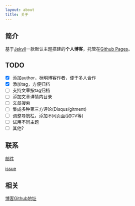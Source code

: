 ```yaml
---
layout: about
title: 关于
---
```

## 简介

基于[Jekyll](https://jekyllrb.com/)一款默认主题搭建的**个人博客**，托管在[Github Pages](https://pages.github.com/)。

## TODO

- [X] 添加author，标明博客作者，便于多人合作
- [X] 添加tag，方便归档
- [ ] 支持文章按tag归档
- [ ] 添加文章详情内目录
- [ ] 文章搜索
- [ ] 集成多种第三方评论(Disqus/gitment)
- [ ] 调整导航栏，添加不同页面(如CV等)
- [ ] 试用不同主题
- [ ] 其他?

## 联系

[邮件](mailto:root@brct.com)

[issue](https://github.com/xspurs/xspurs.github.io/issues)

## 相关

[博客Github地址](https://github.com/4marxism/4marxism.github.io)
